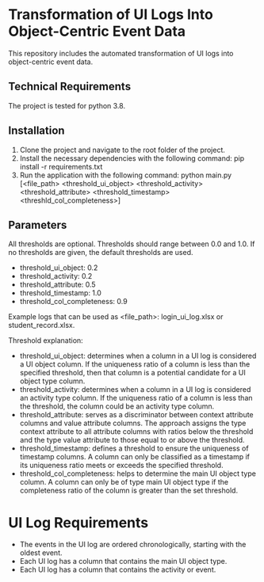 # Transformation of UI Logs Into Object-Centric Event Data
This repository includes the automated transformation of UI logs into object-centric event data.

## Technical Requirements
The project is tested for python 3.8.

## Installation 
1. Clone the project and navigate to the root folder of the project.
2. Install the necessary dependencies with the following command:
   pip install -r requirements.txt
3. Run the application with the following command:
   python main.py [<file_path> <threshold_ui_object> <threshold_activity> <threshold_attribute> <threshold_timestamp> <threshld_col_completeness>]   

## Parameters 
All thresholds are optional. Thresholds should range between 0.0 and 1.0. If no thresholds are given, the default thresholds are used. 
- threshold_ui_object: 0.2
- threshold_activity: 0.2
- threshold_attribute: 0.5
- threshold_timestamp: 1.0
- threshold_col_completeness: 0.9

Example logs that can be used as <file_path>: login_ui_log.xlsx or student_record.xlsx.

Threshold explanation: 
- threshold_ui_object: determines when a column in a UI log is considered a UI object column. If the uniqueness ratio of a column is less than the specified threshold, then that column is a potential candidate for a UI object type column. 
- threshold_activity: determines when a column in a UI log is considered an activity type column. If the uniqueness ratio of a column is less than the threshold, the column could be an activity type column.
- threshold_attribute: serves as a discriminator between context attribute columns and value attribute columns. The approach assigns the type context attribute to all attribute columns with ratios below the threshold and the type value attribute to those equal to or above the threshold.
- threshold_timestamp: defines a threshold to ensure the uniqueness of timestamp columns. A column can only be classified as a timestamp if its uniqueness ratio meets or exceeds the specified threshold. 
- threshold_col_completeness: helps to determine the main UI object type column. A column can only be of type main UI object type if the completeness ratio of the column is greater than the set threshold.

# UI Log Requirements
- The events in the UI log are ordered chronologically, starting with the oldest event.
- Each UI log has a column that contains the main UI object type.
- Each UI log has a column that contains the activity or event.
